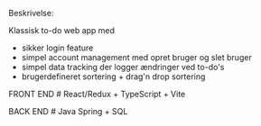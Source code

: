 
Beskrivelse:

Klassisk to-do web app med 
* sikker login feature
* simpel account management med opret bruger og slet bruger
* simpel data tracking der logger ændringer ved to-do's
* brugerdefineret sortering + drag'n drop sortering

FRONT END # React/Redux + TypeScript + Vite

BACK END # Java Spring + SQL


